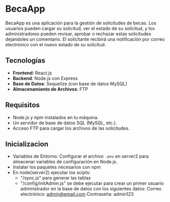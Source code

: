 # BecaApp

BecaApp es una aplicación para la gestión de solicitudes de becas. Los usuarios pueden cargar su solicitud, ver el estado de su solicitud, y los administradores pueden revisar, aprobar o rechazar estas solicitudes dejandoles un comentario. El solicitante recibirá una notificación por correo electrónico con el nuevo estado de su solicitud.

## Tecnologías

- **Frontend**: React.js
- **Backend**: Node.js con Express
- **Base de Datos**: Sequelize (con base de datos MySQL)
- **Almacenamiento de Archivos**: FTP

## Requisitos

- Node.js y npm instalados en tu máquina.
- Un servidor de base de datos SQL (MySQL, etc.).
- Acceso FTP para cargar los archivos de las solicitudes.

## Inicializacion

- Variables de Entorno: Configurar el archivo `.env` en server2 para almacenar variables de configuración en Node.js.
- Instalar los paquetes necesarios con npm
- En node(server2) ejecutar los scipts:
  - "/sync.js" para generar las tablas
  - "/config/initAdmin.js" se debe ejecutar para crear un primer usuario administrador en la base de datos con los siguientes datos:
    Correo electrónico: admin@email.com
    Contraseña: admin123
